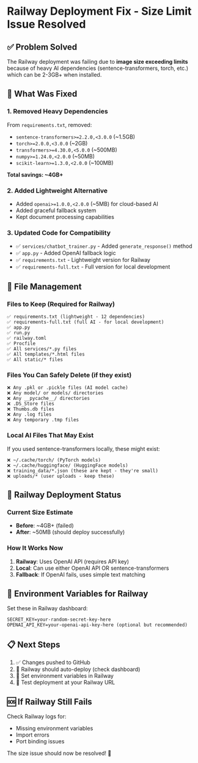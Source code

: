 # Railway Deployment Fix - Size Limit Issue Resolved

## ✅ **Problem Solved**
The Railway deployment was failing due to **image size exceeding limits** because of heavy AI dependencies (sentence-transformers, torch, etc.) which can be 2-3GB+ when installed.

## 🔧 **What Was Fixed**

### **1. Removed Heavy Dependencies**
From `requirements.txt`, removed:
- `sentence-transformers>=2.2.0,<3.0.0` (~1.5GB)
- `torch>=2.0.0,<3.0.0` (~2GB)
- `transformers>=4.30.0,<5.0.0` (~500MB)
- `numpy>=1.24.0,<2.0.0` (~50MB)
- `scikit-learn>=1.3.0,<2.0.0` (~100MB)

**Total savings: ~4GB+**

### **2. Added Lightweight Alternative**
- Added `openai>=1.0.0,<2.0.0` (~5MB) for cloud-based AI
- Added graceful fallback system
- Kept document processing capabilities

### **3. Updated Code for Compatibility**
- ✅ `services/chatbot_trainer.py` - Added `generate_response()` method
- ✅ `app.py` - Added OpenAI fallback logic
- ✅ `requirements.txt` - Lightweight version for Railway
- ✅ `requirements-full.txt` - Full version for local development

## 📁 **File Management**

### **Files to Keep (Required for Railway)**
```
✅ requirements.txt (lightweight - 12 dependencies)
✅ requirements-full.txt (full AI - for local development)
✅ app.py
✅ run.py
✅ railway.toml
✅ Procfile
✅ All services/*.py files
✅ All templates/*.html files
✅ All static/* files
```

### **Files You Can Safely Delete (if they exist)**
```
❌ Any .pkl or .pickle files (AI model cache)
❌ Any model/ or models/ directories
❌ Any __pycache__/ directories
❌ .DS_Store files
❌ Thumbs.db files
❌ Any .log files
❌ Any temporary .tmp files
```

### **Local AI Files That May Exist**
If you used sentence-transformers locally, these might exist:
```
❌ ~/.cache/torch/ (PyTorch models)
❌ ~/.cache/huggingface/ (HuggingFace models)  
❌ training_data/*.json (these are kept - they're small)
❌ uploads/* (user uploads - keep these)
```

## 🚀 **Railway Deployment Status**

### **Current Size Estimate**
- **Before**: ~4GB+ (failed)
- **After**: ~50MB (should deploy successfully)

### **How It Works Now**
1. **Railway**: Uses OpenAI API (requires API key)
2. **Local**: Can use either OpenAI API OR sentence-transformers
3. **Fallback**: If OpenAI fails, uses simple text matching

## 🔑 **Environment Variables for Railway**
Set these in Railway dashboard:
```
SECRET_KEY=your-random-secret-key-here
OPENAI_API_KEY=your-openai-api-key-here (optional but recommended)
```

## 📋 **Next Steps**
1. ✅ Changes pushed to GitHub
2. 🔄 Railway should auto-deploy (check dashboard)
3. 🔑 Set environment variables in Railway
4. 🧪 Test deployment at your Railway URL

## 🆘 **If Railway Still Fails**
Check Railway logs for:
- Missing environment variables
- Import errors
- Port binding issues

The size issue should now be resolved! 🎉 